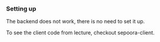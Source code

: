 ### Setting up
The backend does not work, there is no need to set it up.

To see the client code from lecture, checkout sepoora-client.